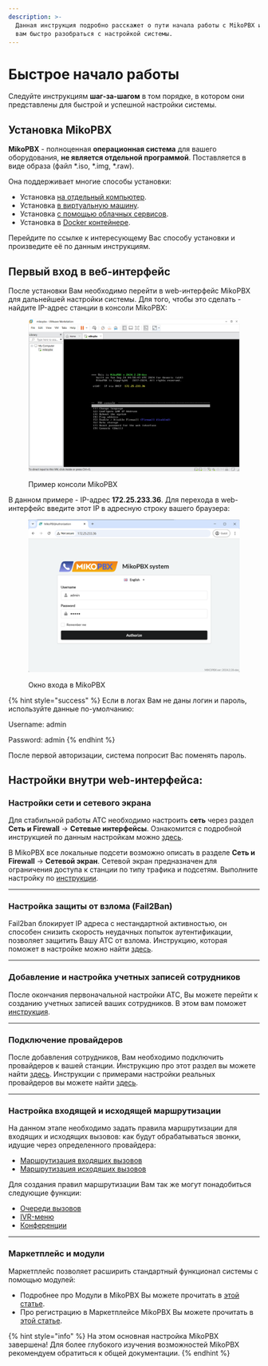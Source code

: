 ```yaml
---
description: >-
  Данная инструкция подробно расскажет о пути начала работы с MikoPBX и поможет
  вам быстро разобраться с настройкой системы.
---
```


# Быстрое начало работы

Следуйте инструкциям **шаг-за-шагом** в том порядке, в котором они представлены для быстрой и успешной настройки системы.

## Установка MikoPBX

**MikoPBX** - полноценная **операционная система** для вашего оборудования, **не является отдельной программой**. Поставляется в виде образа (файл \*.iso, \*.img, \*.raw).

Она поддерживает многие способы установки:

* Установка [на отдельный компьютер](https://docs.mikopbx.com/mikopbx/setup/bare-metal).
* Установка [в виртуальную машину](https://docs.mikopbx.com/mikopbx/setup/hypervisor).
* Установка [с помощью облачных сервисов](https://docs.mikopbx.com/mikopbx/setup/cloud).
* Установка в [Docker контейнере](https://docs.mikopbx.com/mikopbx/setup/docker).

Перейдите по ссылке к интересующему Вас способу установки и произведите её по данным инструкциям.

## Первый вход в веб-интерфейс

После установки Вам необходимо перейти в web-интерфейс MikoPBX для дальнейшей настройки системы. Для того, чтобы это сделать - найдите IP-адрес станции в консоли MikoPBX:

<figure><img src="../.gitbook/assets/finalConsoleMikoPBX.png" alt=""><figcaption><p>Пример консоли MikoPBX</p></figcaption></figure>

В данном примере - IP-адрес **172.25.233.36**. Для перехода в web-интерфейс введите этот IP в адресную строку вашего браузера:

<figure><img src="../.gitbook/assets/firstLoginToMikoPBXWEB.png" alt=""><figcaption><p>Окно входа в MikoPBX</p></figcaption></figure>

{% hint style="success" %}
Если в логах Вам не даны логин и пароль, используйте данные по-умолчанию:

Username: admin

Password: admin
{% endhint %}

После первой авторизации, система попросит Вас поменять пароль.

## Настройки внутри web-интерфейса:

### Настройки сети и сетевого экрана

Для стабильной работы АТС необходимо настроить **сеть** через раздел **Сеть и Firewall** → **Сетевые интерфейсы**. Ознакомится с подробной инструкцией по данным настройкам можно [здесь](../manual/connectivity/network.md).

В MikoPBX все локальные подсети возможно описать в разделе **Сеть и Firewall** → **Сетевой экран**. Сетевой экран предназначен для ограничения доступа к станции по типу трафика и подсетям. Выполните настройку по [инструкции](../manual/connectivity/firewall.md).

***

### Настройка защиты от взлома (Fail2Ban)

Fail2ban блокирует IP адреса с нестандартной активностью, он способен снизить скорость неудачных попыток аутентификации, позволяет защитить Вашу АТС от взлома. Инструкцию, которая поможет в настройке можно найти [здесь](../manual/connectivity/fail2-ban.md).

***

### Добавление и настройка учетных записей сотрудников

После окончания первоначальной настройки АТС, Вы можете перейти к созданию учетных записей ваших сотрудников. В этом вам поможет [инструкция](../manual/telephony/extensions.md).

***

### Подключение провайдеров

После добавления сотрудников, Вам необходимо подключить провайдеров к вашей станции. Инструкцию про этот раздел вы можете найти [здесь](../manual/routing/providers.md). Инструкции с примерами настройки реальных провайдеров вы можете найти [здесь](../faq/providers/).

***

### Настройка входящей и исходящей маршрутизации

На данном этапе необходимо задать правила маршрутизации для входящих и исходящих вызовов: как будут обрабатываться звонки, идущие через определенного провайдера:

* [Маршрутизация входящих вызовов](../manual/routing/incoming-routing.md)
* [Маршрутизация исходящих вызовов](../manual/routing/outbound-routing.md)

Для создания правил маршрутизации Вам так же могут понадобиться следующие функции:

* [Очереди вызовов](../manual/telephony/call-queues.md)
* [IVR-меню](../manual/telephony/ivr-menu.md)
* [Конференции](../manual/telephony/conference-rooms.md)

***

### Маркетплейс и модули

Маркетплейс позволяет расширить стандартный функционал системы с помощью модулей:

* Подробнее про Модули в MikoPBX Вы можете прочитать в [этой статье](../manual/modules/).
* Про регистрацию в Маркетплейсе MikoPBX Вы можете прочитать в [этой статье](../manual/modules/licensing.md).

{% hint style="info" %}
На этом основная настройка MikoPBX завершена! Для более глубокого изучения возможностей MikoPBX рекомендуем обратиться к общей документации.
{% endhint %}
